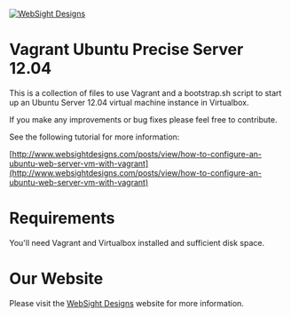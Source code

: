 [![WebSight Designs](http://www.websightdesigns.com/img/headerlogo-light.png)](http://www.websightdesigns.com)

# Vagrant Ubuntu Precise Server 12.04

This is a collection of files to use Vagrant and a bootstrap.sh script to start up an Ubuntu Server 12.04 virtual machine instance in Virtualbox.

If you make any improvements or bug fixes please feel free to contribute.

See the following tutorial for more information:

[http://www.websightdesigns.com/posts/view/how-to-configure-an-ubuntu-web-server-vm-with-vagrant](http://www.websightdesigns.com/posts/view/how-to-configure-an-ubuntu-web-server-vm-with-vagrant)

# Requirements

You'll need Vagrant and Virtualbox installed and sufficient disk space.

# Our Website

Please visit the [WebSight Designs](http://websightdesigns.com/) website for more information.

